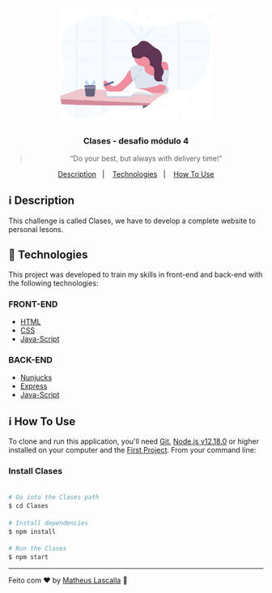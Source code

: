 <h1 align="center">
    <img alt="CLASES" src="public/icons/indexImg.svg" width="300px" />
</h1>

<h3 align="center">
  Clases - desafio módulo 4
</h3>

<blockquote align="center">“Do your best, but always with delivery time!”</blockquote>


<p align="center">
  <a href="#information_source-description">Description</a>&nbsp;&nbsp;&nbsp;|&nbsp;&nbsp;&nbsp;
  <a href="#rocket-technologies">Technologies</a>&nbsp;&nbsp;&nbsp;|&nbsp;&nbsp;&nbsp;
  <a href="#information_source-how-to-use">How To Use</a>
</p>

## :information_source: Description
This challenge is called Clases, we have to develop a complete website to personal lesons.

## :rocket: Technologies

This project was developed to train my skills in front-end and back-end with the following technologies:

### FRONT-END
-  [HTML][HTML]
-  [CSS][CSS]
-  [Java-Script][Java-Script]

### BACK-END
-  [Nunjucks][Nunjucks]
-  [Express][Express]
-  [Java-Script][Java-Script]


## :information_source: How To Use

To clone and run this application, you'll need [Git](https://gitforwindows.org/), [Node.js v12.18.0][nodejs] or higher installed on your computer and the [First Project](https://github.com/Matheus-nb/Foodfy). From your command line:

### Install Clases
```bash

# Go into the Clases path
$ cd Clases

# Install dependencies
$ npm install

# Run the Clases
$ npm start
```



---

Feito com :heart: by [Matheus Lascalla](https://www.linkedin.com/in/matheus-nb/) :wave: 

[nodejs]: https://nodejs.org/
[CSS]:https://developer.mozilla.org/en-US/docs/Web/CSS
[Java-Script]:https://developer.mozilla.org/en-US/docs/Glossary/JavaScript
[HTML]:https://developer.mozilla.org/en-US/docs/Web/HTML
[Nunjucks]:https://mozilla.github.io/nunjucks/
[Express]:https://developer.mozilla.org/en-US/docs/Learn/Server-side/Express_Nodejs/Introduction
